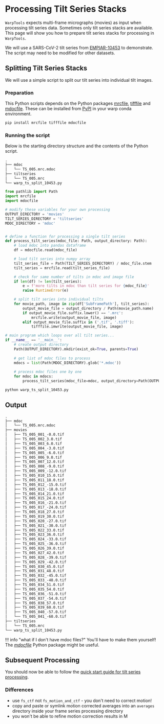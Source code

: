 # Processing Tilt Series Stacks

`WarpTools` expects multi-frame micrographs (movies) as input when processing
tilt series data. Sometimes only tilt series stacks are available.
This page will show you how to prepare tilt series stacks for processing in
`WarpTools`.

We will use a SARS-CoV-2 tilt series from [EMPIAR-10453](https://www.ebi.ac.uk/empiar/EMPIAR-10453/) to demonstrate.
The script may need to be modified for other datasets.

## Splitting Tilt Series Stacks

We will use a simple script to split our tilt series into individual tilt images.

### Preparation
This Python scripts depends on the Python packages
[mrcfile](https://github.com/ccpem/mrcfile),
[tifffile](https://github.com/cgohlke/tifffile)
and
[mdocfile](https://github.com/teamtomo/mdocfile).
These can be installed from [PyPI](https://pypi.org/) in your warp conda environment.

```sh
pip install mrcfile tifffile mdocfile
```

### Running the script

Below is the starting directory structure and the contents of the Python script.

```txt title="directory structure (single tilt series)"
.
├── mdoc
│   └── TS_005.mrc.mdoc
├── tiltseries
│   └── TS_005.mrc
└── warp_ts_split_10453.py
```

```python title="warp_ts_split_10453.py"
from pathlib import Path
import mrcfile
import mdocfile

# modify these variables for your own processing
OUTPUT_DIRECTORY = 'movies'
TILT_SERIES_DIRECTORY = 'tiltseries'
MDOC_DIRECTORY = 'mdoc'


# define a function for processing a single tilt series
def process_tilt_series(mdoc_file: Path, output_directory: Path):
    # load mdoc into pandas dataframe
    df = mdocfile.read(mdoc_file)

    # load tilt series into numpy array
    tilt_series_file = Path(TILT_SERIES_DIRECTORY) / mdoc_file.stem
    tilt_series = mrcfile.read(tilt_series_file)

    # check for same number of tilts in mdoc and image file
    if len(df) != len(tilt_series):
        e = f'more tilts in mdoc than tilt series for {mdoc_file}'
        raise RuntimeError(e)

    # split tilt series into individual tilts
    for movie_path, image in zip(df['SubFramePath'], tilt_series):
        output_movie_file = output_directory / Path(movie_path.name)
        if output_movie_file.suffix.lower() == '.mrc':
            mrcfile.write(output_movie_file, image)
        elif output_movie_file.suffix in ('.tif', '.tiff'):
            tifffile.imwrite(output_movie_file, image)

# main program which loops over all tilt series...
if __name__ == '__main__':
    # create output directory
    Path(OUTPUT_DIRECTORY).mkdir(exist_ok=True, parents=True)
    
    # get list of mdoc files to process
    mdocs = list(Path(MDOC_DIRECTORY).glob('*.mdoc'))
    
    # process mdoc files one by one
    for mdoc in mdocs:
        process_tilt_series(mdoc_file=mdoc, output_directory=Path(OUTPUT_DIRECTORY))
```

```sh
python warp_ts_split_10453.py
```

## Output

```txt title="output directory structure"
.
├── mdoc
│   └── TS_005.mrc.mdoc
├── movies
│   ├── TS_005_001_-0.0.tif
│   ├── TS_005_002_3.0.tif
│   ├── TS_005_003_6.0.tif
│   ├── TS_005_004_-3.0.tif
│   ├── TS_005_005_-6.0.tif
│   ├── TS_005_006_9.0.tif
│   ├── TS_005_007_12.0.tif
│   ├── TS_005_008_-9.0.tif
│   ├── TS_005_009_-12.0.tif
│   ├── TS_005_010_15.0.tif
│   ├── TS_005_011_18.0.tif
│   ├── TS_005_012_-15.0.tif
│   ├── TS_005_013_-18.0.tif
│   ├── TS_005_014_21.0.tif
│   ├── TS_005_015_24.0.tif
│   ├── TS_005_016_-21.0.tif
│   ├── TS_005_017_-24.0.tif
│   ├── TS_005_018_27.0.tif
│   ├── TS_005_019_30.0.tif
│   ├── TS_005_020_-27.0.tif
│   ├── TS_005_021_-30.0.tif
│   ├── TS_005_022_33.0.tif
│   ├── TS_005_023_36.0.tif
│   ├── TS_005_024_-33.0.tif
│   ├── TS_005_025_-36.0.tif
│   ├── TS_005_026_39.0.tif
│   ├── TS_005_027_42.0.tif
│   ├── TS_005_028_-39.0.tif
│   ├── TS_005_029_-42.0.tif
│   ├── TS_005_030_45.0.tif
│   ├── TS_005_031_48.0.tif
│   ├── TS_005_032_-45.0.tif
│   ├── TS_005_033_-48.0.tif
│   ├── TS_005_034_51.0.tif
│   ├── TS_005_035_54.0.tif
│   ├── TS_005_036_-51.0.tif
│   ├── TS_005_037_-54.0.tif
│   ├── TS_005_038_57.0.tif
│   ├── TS_005_039_60.0.tif
│   ├── TS_005_040_-57.0.tif
│   └── TS_005_041_-60.0.tif
├── tiltseries
│   └── TS_005.mrc
└── warp_ts_split_10453.py
```

!!! info "what if I don't have mdoc files?"
    You'll have to make them yourself!
    The [*mdocfile*](https://teamtomo.org/mdocfile) Python package might be useful.

## Subsequent Processing

You should now be able to follow the
[quick start guide for tilt series processing](../../user_guide/warptools/quick_start_warptools_tilt_series.md).

### Differences
- use `fs_ctf` not `fs_motion_and_ctf` - you don't need to correct motion!
- copy and paste or symlink motion corrected averages into an `averages` directory inside your frame series processing directory
- you won't be able to refine motion correction results in M